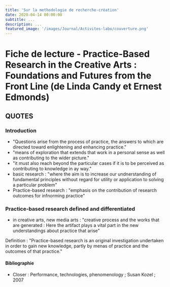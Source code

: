 ```yaml
---
title: 'Sur la methodologie de recherche-création'
date: 2020-04-14 00:00:00
subtitle: ...
description: ...
featured_image: '/images/Journal/Activites-labo/couverture.png'
---
```


# Fiche de lecture - Practice-Based Research in the Creative Arts : Foundations and Futures from the Front Line (de Linda Candy et Ernest Edmonds)

## QUOTES

### Introduction

- "Questions arise from  the process of practice, the answers to which are directed toward enlightening and enhancing practice."
- "means of exploration that extends that work in a personal sense as well as contributing to the wider picture."
- "it must also reach beyond the particular cases if it is to be perceived as contributing to knowledge in ay way."
- basic research : "where the aim is to increase our undnerstanding of fundamental principles without regard for utility or application to solving a particular problem"
- Practice-based research : "emphasis on the contribution of research outcomes for infnorming practice"

### Practice-based research defined and differentiated

- in creative arts, new media arts : "creative process and the works that are generated : Here the artifact plays a vital part in the new understandings about practice that arise"

Definition : "Practice-based research is an original investigation undertaken in order to gain new knowledge, partly by menas of practice and the outcomes of that practice."


#### Bibliographie

* Closer : Performance, technologies, phenomenology ; Susan Kozel ; 2007
